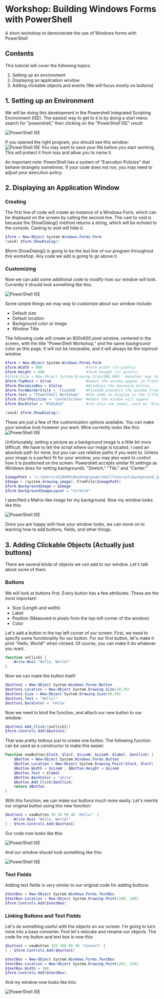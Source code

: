 # Workshop: Building Windows Forms with PowerShell
A short workshop to demonstrate the use of Windows forms with PowerShell

## Contents
This tutorial will cover the following topics:
1. Setting up an environment
1. Displaying an application window
1. Adding clickable objects and events (We will focus mostly on buttons)

## 1. Setting up an Environment
We will be doing this development in the Powershell Integrated Scripting Environment (ISE). The easiest way to get to it is by doing a start menu search for "powershell," then clicking on the "PowerShell ISE" result:

![PowerShell ISE](https://github.com/RandallZPorter/powershell-forms-workshop/raw/master/open_ise.PNG "Finding the ISE")

If you opened the right program, you should see this window:
![PowerShell ISE](https://github.com/RandallZPorter/powershell-forms-workshop/raw/master/empty_ise.PNG "Finding the ISE")
You may want to save your file before you start working. This will protect it from loss and allow you to name it.

An important note: PowerShell has a system of "Execution Policies" that behave strangely sometimes. If your code does not run, you may need to adjust your execution policy.



## 2. Displaying an Application Window

### Creating
The first line of code will create an instance of a Windows Form, which can be displayed on the screen by calling the second line. The cast to void is because the ShowDialog() method returns a string, which will be echoed to the console. Casting to void will hide it.
```powershell
$form = New-Object System.Windows.Forms.Form
[void] $form.ShowDialog()
```
$form.ShowDialog() is going to be the last line of our program throughout this workshop. Any code we add is going to go above it.

### Customizing
Now we can add some additional code to modify how our window will look. Currently it should look something like this:

![PowerShell ISE](https://github.com/RandallZPorter/powershell-forms-workshop/raw/master/first_window.PNG "The default window")

Some simple things we may way to customize about our window include:
- Default size
- Default location
- Background color or image
- Window Title

The following code will create an 800x600 pixel window, centered in the screen, with the title "PowerShell Workshop," and the same background color as this page. It will not be resizeable, and it will always be the topmost window.
```powershell
$form = New-Object System.Windows.Forms.Form
$form.Width = 800                    #form width (in pixels)
$form.Height = 600                   #form height (in pixels)
#$form.Size = New-Object System.Drawing.Size(800,600)  #another way to set size
$Form.TopMost = $true                #makes the window appear in front of all other windows
$Form.MaximizeBox = $false           #disables the maximize button
$Form.FormBorderStyle = 'Fixed3D'    #Fixed3D prevents the window from being resized
$form.text = "PowerShell Workshop"   #the name to display in the title bar
$form.StartPosition = 'CenterScreen' #where the window will appear
$form.BackColor = "#1A1A1A"          #can also use names, such as "black"

[void] $form.ShowDialog()
```
These are just a few of the customization options available. You can make your window look however you want. Mine currently looks like this:
![PowerShell ISE](https://github.com/RandallZPorter/powershell-forms-workshop/raw/master/custom_window.PNG "Custom Window")

Unfortunately, setting a picture as a background image is a little bit more difficult. We have to tell the script where our image is located. I used an absolute path for mine, but you can use relative paths if you want to. Unless your image is a perfect fit for your window, you may also want to control how it is positioned on the screen. Powershell accepts similar fit settings as Windows does for setting backgrounds: "Stretch," "Tile," and "Center."
```powershell
$imagePath = "c:\Users\s524409\Desktop\powershellTutorial\background.jpg"
$Image = [system.drawing.image]::FromFile($imagePath)
$form.BackgroundImage = $Image
$form.BackgroundImageLayout = "Stretch"
```
I specified a Matrix-like image for my background. Now my window looks like this:

![PowerShell ISE](https://github.com/RandallZPorter/powershell-forms-workshop/raw/master/custom_background.PNG "Custom Window")

Once you are happy with how your window looks, we can move on to learning how to add buttons, fields, and other things.


## 3. Adding Clickable Objects (Actually just buttons)
There are several kinds of objects we can add to our window. Let's talk about some of them.

### Buttons
We will look at buttons first. Every button has a few attributes. These are the most important:
- Size (Length and width)
- Label
- Position (Measured in pixels from the top-left corner of the window)
- Color

Let's add a button in the top left corner of our screen. First, we need to specify some functionality for our button. For our first button, let's make it print "Hello, World!" when clicked. Of course, you can make it do whatever you want.
```powershell
function onClick1 {
    Write-Host "Hello, World!"
}
```
Now we can make the button itself:
```powershell
$button1 = New-Object System.Windows.Forms.Button 
$button1.Location = New-Object System.Drawing.Size(30,30) 
$button1.Size = New-Object System.Drawing.Size(90,40) 
$button1.Text = "Hello!" 
$button1.BackColor = 'white'
```
Now we need to bind the function, and attach our new button to our window:
```powershell
$button1.Add_Click({onClick1}) 
$form.Controls.Add($button1) 
```
That was pretty tedious just to create one button. The following function can be used as a constructor to make this easier:
```powershell
Function newButton($locX, $locY, $sizeW, $sizeH, $label, $onClick) { 
    $Button = New-Object System.Windows.Forms.Button
    $Button.Location = New-Object System.Drawing.Point($locX, $locY) 
    $Button.Width = $sizeW ; $Button.Height = $sizeH
    $Button.Text = $label
    $Button.BackColor = 'white'
    $Button.Add_Click($onClick)
    return $Button
}
```
With this function, we can make our buttons much more easily. Let's rewrite our original button using this new function:
```powershell
$button1 = newButton 30 30 90 40 'Hello!' { 
    Write-Host "Hello, World!"
} ; $form.Controls.Add($button1) 
```
Our code now looks like this:

![PowerShell ISE](https://github.com/RandallZPorter/powershell-forms-workshop/raw/master/code1.PNG "Custom Window")

And our window should look something like this:

![PowerShell ISE](https://github.com/RandallZPorter/powershell-forms-workshop/raw/master/window_with_button.PNG "Custom Window")

### Text Fields
Adding text fields is very similar to our original code for adding buttons:
```powershell
$textBox = New-Object System.Windows.Forms.TextBox
$textBox.Location = New-Object System.Drawing.Point(100, 100)
$form.Controls.Add($textBox)
```

### Linking Buttons and Text Fields
Let's do something useful with the objects on our screen. I'm going to turn mine into a base converter. First let's relocate and rename our objects. The code for my button and text box is now this:
```powershell
$button1 = newButton 320 100 90 40 'Convert' { 
} ; $form.Controls.Add($button1) 

$textBox = New-Object System.Windows.Forms.TextBox
$textBox.Location = New-Object System.Drawing.Point(265, 150)
$textBox.Width = 200
$form.Controls.Add($textBox)
```
And my window now looks like this:

![PowerShell ISE](https://github.com/RandallZPorter/powershell-forms-workshop/raw/master/textbox_and_button.PNG "Custom Window")


